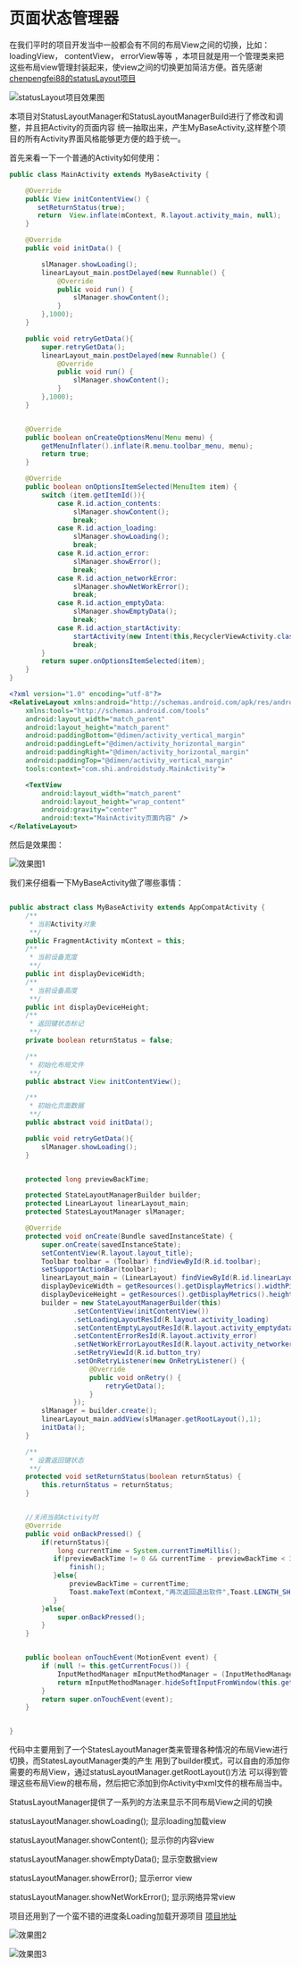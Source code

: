 # 页面状态管理器

在我们平时的项目开发当中一般都会有不同的布局View之间的切换，比如：loadingView， contentView， errorView等等
，本项目就是用一个管理类来把这些布局view管理封装起来，使view之间的切换更加简洁方便。首先感谢
[chenpengfei88的statusLayout项目](https://github.com/chenpengfei88/StatusLayout)

![statusLayout项目效果图](GIF/hao.gif)<br>

本项目对StatusLayoutManager和StatusLayoutManagerBuild进行了修改和调整，并且把Activity的页面内容
统一抽取出来，产生MyBaseActivity,这样整个项目的所有Activity界面风格能够更方便的趋于统一。

首先来看一下一个普通的Activity如何使用：
```java
public class MainActivity extends MyBaseActivity {

    @Override
    public View initContentView() {
       setReturnStatus(true);
       return  View.inflate(mContext, R.layout.activity_main, null);
    }

    @Override
    public void initData() {

        slManager.showLoading();
        linearLayout_main.postDelayed(new Runnable() {
            @Override
            public void run() {
                slManager.showContent();
            }
        },1000);
    }

    public void retryGetData(){
        super.retryGetData();
        linearLayout_main.postDelayed(new Runnable() {
            @Override
            public void run() {
                slManager.showContent();
            }
        },1000);
    }


    @Override
    public boolean onCreateOptionsMenu(Menu menu) {
        getMenuInflater().inflate(R.menu.toolbar_menu, menu);
        return true;
    }

    @Override
    public boolean onOptionsItemSelected(MenuItem item) {
        switch (item.getItemId()){
            case R.id.action_contents:
                slManager.showContent();
                break;
            case R.id.action_loading:
                slManager.showLoading();
                break;
            case R.id.action_error:
                slManager.showError();
                break;
            case R.id.action_networkError:
                slManager.showNetWorkError();
                break;
            case R.id.action_emptyData:
                slManager.showEmptyData();
                break;
            case R.id.action_startActivity:
                startActivity(new Intent(this,RecyclerViewActivity.class));
                break;
        }
        return super.onOptionsItemSelected(item);
    }
}

```

```xml
<?xml version="1.0" encoding="utf-8"?>
<RelativeLayout xmlns:android="http://schemas.android.com/apk/res/android"
    xmlns:tools="http://schemas.android.com/tools"
    android:layout_width="match_parent"
    android:layout_height="match_parent"
    android:paddingBottom="@dimen/activity_vertical_margin"
    android:paddingLeft="@dimen/activity_horizontal_margin"
    android:paddingRight="@dimen/activity_horizontal_margin"
    android:paddingTop="@dimen/activity_vertical_margin"
    tools:context="com.shi.androidstudy.MainActivity">

    <TextView
        android:layout_width="match_parent"
        android:layout_height="wrap_content"
        android:gravity="center"
        android:text="MainActivity页面内容" />
</RelativeLayout>

```
然后是效果图：

![效果图1](GIF/GIF_01.gif)<br>


我们来仔细看一下MyBaseActivity做了哪些事情：

```java

public abstract class MyBaseActivity extends AppCompatActivity {
    /**
     * 当前Activity对象
     **/
    public FragmentActivity mContext = this;
    /**
     * 当前设备宽度
     **/
    public int displayDeviceWidth;
    /**
     * 当前设备高度
     **/
    public int displayDeviceHeight;
    /**
     * 返回键状态标记
     **/
    private boolean returnStatus = false;

    /**
     * 初始化布局文件
     **/
    public abstract View initContentView();

    /**
     * 初始化页面数据
     **/
    public abstract void initData();

    public void retryGetData(){
        slManager.showLoading();
    }


    protected long previewBackTime;

    protected StateLayoutManagerBuilder builder;
    protected LinearLayout linearLayout_main;
    protected StatesLayoutManager slManager;

    @Override
    protected void onCreate(Bundle savedInstanceState) {
        super.onCreate(savedInstanceState);
        setContentView(R.layout.layout_title);
        Toolbar toolbar = (Toolbar) findViewById(R.id.toolbar);
        setSupportActionBar(toolbar);
        linearLayout_main = (LinearLayout) findViewById(R.id.linearLayout_main);
        displayDeviceWidth = getResources().getDisplayMetrics().widthPixels;
        displayDeviceHeight = getResources().getDisplayMetrics().heightPixels;
        builder = new StateLayoutManagerBuilder(this)
                .setContentView(initContentView())
                .setLoadingLayoutResId(R.layout.activity_loading)
                .setContentEmptyLayoutResId(R.layout.activity_emptydata)
                .setContentErrorResId(R.layout.activity_error)
                .setNetWorkErrorLayoutResId(R.layout.activity_networkerror)
                .setRetryViewId(R.id.button_try)
                .setOnRetryListener(new OnRetryListener() {
                    @Override
                    public void onRetry() {
                        retryGetData();
                    }
                });
        slManager = builder.create();
        linearLayout_main.addView(slManager.getRootLayout(),1);
        initData();
    }

    /**
     * 设置返回键状态
     **/
    protected void setReturnStatus(boolean returnStatus) {
        this.returnStatus = returnStatus;
    }


	//关闭当前Activity时
	@Override
	public void onBackPressed() {
		if(returnStatus){
            long currentTime = System.currentTimeMillis();
           if(previewBackTime != 0 && currentTime - previewBackTime < 300){
               finish();
           }else{
               previewBackTime = currentTime;
               Toast.makeText(mContext,"再次返回退出软件",Toast.LENGTH_SHORT).show();
           }
		}else{
			super.onBackPressed();
		}
	}


    public boolean onTouchEvent(MotionEvent event) {
        if (null != this.getCurrentFocus()) {
            InputMethodManager mInputMethodManager = (InputMethodManager) getSystemService(INPUT_METHOD_SERVICE);
            return mInputMethodManager.hideSoftInputFromWindow(this.getCurrentFocus().getWindowToken(), 0);
        }
        return super.onTouchEvent(event);
    }


}
```
代码中主要用到了一个StatesLayoutManager类来管理各种情况的布局View进行切换，而StatesLayoutManager类的产生
用到了builder模式，可以自由的添加你需要的布局View，通过statusLayoutManager.getRootLayout()方法
可以得到管理这些布局View的根布局，然后把它添加到你Activity中xml文件的根布局当中。

StatusLayoutManager提供了一系列的方法来显示不同布局View之间的切换

statusLayoutManager.showLoading(); 显示loading加载view

statusLayoutManager.showContent(); 显示你的内容view

statusLayoutManager.showEmptyData(); 显示空数据view

statusLayoutManager.showError(); 显示error view

statusLayoutManager.showNetWorkError();  显示网络异常view

项目还用到了一个蛮不错的进度条Loading加载开源项目
[项目地址](https://github.com/81813780/AVLoadingIndicatorView)

![效果图2](GIF/GIF_02.gif)<br>

![效果图3](GIF/GIF_03.gif)<br>

